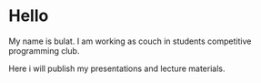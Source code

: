 # Hello

My name is bulat. I am working as couch in students competitive programming club.

Here i will publish my presentations and lecture materials.
